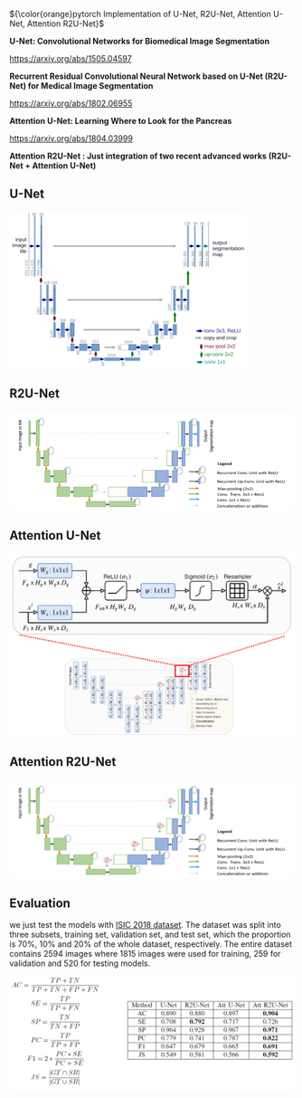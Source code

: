 ${\color{orange}pytorch Implementation of U-Net, R2U-Net, Attention U-Net, Attention R2U-Net}$

**U-Net: Convolutional Networks for Biomedical Image Segmentation**

https://arxiv.org/abs/1505.04597

**Recurrent Residual Convolutional Neural Network based on U-Net (R2U-Net) for Medical Image Segmentation**

https://arxiv.org/abs/1802.06955

**Attention U-Net: Learning Where to Look for the Pancreas**

https://arxiv.org/abs/1804.03999

**Attention R2U-Net : Just integration of two recent advanced works (R2U-Net + Attention U-Net)**


## U-Net
![U-Net](/img/U-Net.png)


## R2U-Net
![R2U-Net](/img/R2U-Net.png)

## Attention U-Net
![AttU-Net](/img/AttU-Net.png)

## Attention R2U-Net
![AttR2U-Net](/img/AttR2U-Net.png)

## Evaluation
we just test the models with [ISIC 2018 dataset](https://challenge2018.isic-archive.com/task1/training/). The dataset was split into three subsets, training set, validation set, and test set, which the proportion is 70%, 10% and 20% of the whole dataset, respectively. The entire dataset contains 2594 images where 1815 images were used
for training, 259 for validation and 520 for testing models.

![evaluation](/img/Evaluation.png)
